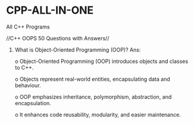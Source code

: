 # CPP-ALL-IN-ONE
 All C++ Programs

 //C++ OOPS 50 Questions with Answers//

 1.	What is Object-Oriented Programming (OOP)?
Ans:

    o	Object-Oriented Programming (OOP) introduces objects and classes to C++.

    o	Objects represent real-world entities, encapsulating data and behaviour.

    o	OOP emphasizes inheritance, polymorphism, abstraction, and encapsulation.

    o	It enhances code reusability, modularity, and easier maintenance.